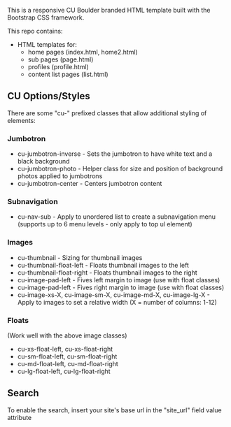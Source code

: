 This is a responsive CU Boulder branded HTML template built with the Bootstrap CSS framework.

This repo contains:
* HTML templates for: 
  * home pages (index.html, home2.html)
  * sub pages (page.html)
  * profiles (profile.html)
  * content list pages (list.html)

## CU Options/Styles

There are some "cu-" prefixed classes that allow additional styling of elements:

### Jumbotron

* cu-jumbotron-inverse - Sets the jumbotron to have white text and a black background
* cu-jumbotron-photo - Helper class for size and position of background photos applied to jumbotrons
* cu-jumbotron-center - Centers jumbotron content

### Subnavigation
* cu-nav-sub - Apply to unordered list to create a subnavigation menu (supports up to 6 menu levels - only apply to top ul element)

### Images
* cu-thumbnail - Sizing for thumbnail images
* cu-thumbnail-float-left - Floats thumbnail images to the left
* cu-thumbnail-float-right - Floats thumbnail images to the right
* cu-image-pad-left - Fives left margin to image (use with float classes)
* cu-image-pad-left - Fives right margin to image (use with float classes)
* cu-image-xs-X, cu-image-sm-X, cu-image-md-X, cu-image-lg-X - Apply to images to set a relative width (X = number of columns: 1-12)

### Floats
 (Work well with the above image classes)
 * cu-xs-float-left, cu-xs-float-right
 * cu-sm-float-left, cu-sm-float-right
 * cu-md-float-left, cu-md-float-right
 * cu-lg-float-left, cu-lg-float-right

## Search

To enable the search, insert your site's base url in the "site_url" field value attribute
